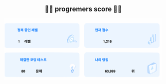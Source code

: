 <h2 align="center">👨‍💻 progremers score 👨‍💻</h2>

[![](https://github.com/youngkwangjoo/github-programmers-rank/blob/master/lib/result.svg)](https://github.com/youngkwangjoo/github-programmers-rank)  